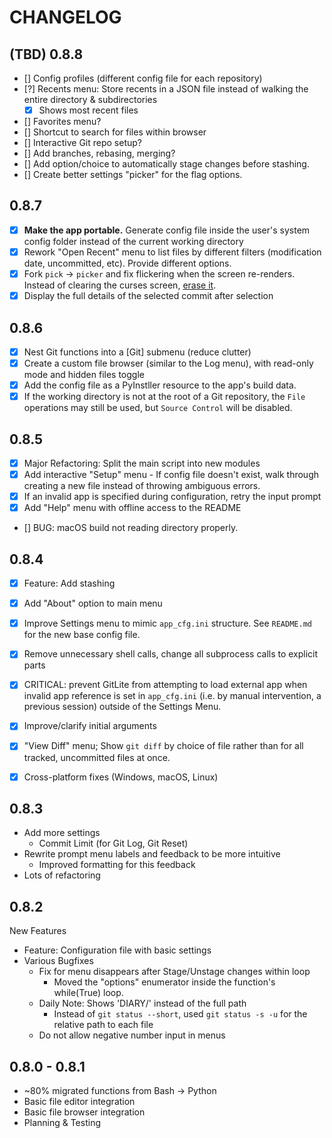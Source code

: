 # CHANGELOG

## (TBD) 0.8.8

- [] Config profiles (different config file for each repository)
- [?] Recents menu: Store recents in a JSON file instead of walking the entire directory & subdirectories
  - [X] Shows most recent files
- [] Favorites menu?
- [] Shortcut to search for files within browser
- [] Interactive Git repo setup?
- [] Add branches, rebasing, merging?
- [] Add option/choice to automatically stage changes before stashing.
- [] Create better settings "picker" for the flag options.

## 0.8.7

- [X] **Make the app portable.** Generate config file inside the user's system config folder instead of the current working directory
- [X] Rework "Open Recent" menu to list files by different filters (modification date, uncommitted, etc). Provide different options.
- [X] Fork `pick` -> `picker` and fix flickering when the screen re-renders. Instead of clearing the curses screen, [erase it](https://lists.gnu.org/archive/html/bug-ncurses/2014-01/msg00007.html).
- [X] Display the full details of the selected commit after selection

## 0.8.6

- [x] Nest Git functions into a [Git] submenu (reduce clutter)
- [x] Create a custom file browser (similar to the Log menu), with read-only mode and hidden files toggle
- [x] Add the config file as a PyInstller resource to the app's build data.
- [x] If the working directory is not at the root of a Git repository, the `File` operations may still be used, but `Source Control` will be disabled.  

## 0.8.5

- [x] Major Refactoring: Split the main script into new modules
- [x] Add interactive "Setup" menu - If config file doesn't exist, walk through creating a new file instead of throwing ambiguous errors.
- [x] If an invalid app is specified during configuration, retry the input prompt
- [x] Add "Help" menu with offline access to the README
- [] BUG: macOS build not reading directory properly.

## 0.8.4

- [x] Feature: Add stashing
- [x] Add "About" option to main menu
- [x] Improve Settings menu to mimic `app_cfg.ini` structure. See `README.md` for the new base config file.
- [x] Remove unnecessary shell calls, change all subprocess calls to explicit parts
- [x] CRITICAL: prevent GitLite from attempting to load external app when invalid app reference is set in `app_cfg.ini` (i.e. by manual intervention, a previous session) outside of the Settings Menu.
- [x] Improve/clarify initial arguments
- [x] "View Diff" menu; Show `git diff` by choice of file rather than for all tracked, uncommitted files at once.

- [x] Cross-platform fixes (Windows, macOS, Linux)

## 0.8.3

- Add more settings
  - Commit Limit (for Git Log, Git Reset)
- Rewrite prompt menu labels and feedback to be more intuitive
  - Improved formatting for this feedback
- Lots of refactoring

## 0.8.2

New Features

- Feature: Configuration file with basic settings
- Various Bugfixes
  - Fix for menu disappears after Stage/Unstage changes within loop
    - Moved the "options" enumerator inside the function's while(True) loop.
  - Daily Note: Shows 'DIARY/' instead of the full path
    - Instead of `git status --short`, used `git status -s -u` for the relative path to each file
  - Do not allow negative number input in menus

## 0.8.0 - 0.8.1

- ~80% migrated functions from Bash -> Python
- Basic file editor integration
- Basic file browser integration
- Planning & Testing
